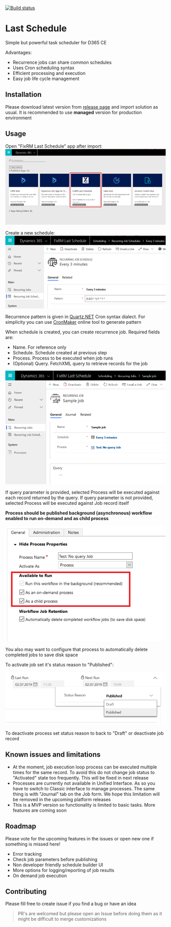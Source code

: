 [![Build status](https://fixrm.visualstudio.com/fixrm/_apis/build/status/LastSchedule%20Build)](https://fixrm.visualstudio.com/fixrm/_build/latest?definitionId=10)
# Last Schedule
Simple but powerful task scheduler for D365 CE

Advantages:
* Recurrence jobs can share common schedules
* Uses Cron scheduling syntax
* Efficient processing and execution
* Easy job life cycle management

## Installation
Please download latest version from [release page](/../../releases) and import solution as usual. It is recommended to use **managed** version for production environment

## Usage
Open "FixRM Last Schedule" app after import:
![App](doc/app.png) 

Create a new schedule:
![Schedule](doc/schedule.png)

Recurrence pattern is given in [Quartz.NET](https://github.com/quartznet/quartznet) Cron syntax dialect. For simplicity you can use [CronMaker](http://www.cronmaker.com/) online tool to generate pattern

When schedule is created, you can create recurrence job. Required fields are:
* Name. For reference only
* Schedule. Schedule created at previous step
* Process. Process to be executed when job runs
* (Optional) Query. FetchXML query to retrieve records for the job

![Job](doc/job.png)

If query parameter is provided, selected Process will be executed against each record returned by the query. If query parameter is not provided, selected Process will be executed against Job record itself

**Process should be published background (asynchronous) workflow enabled to run on-demand and as child process**

![Workflow](doc/workflow.png)

You also may want to configure that process to automatically delete completed jobs to save disk space

To activate job set it's status reason to "Published":

![Publish](doc/publish.png)

To deactivate process set status reason to back to "Draft" or deactivate job record

## Known issues and limitations
* At the moment, job execution loop process can be executed multiple times for the same record. To avoid this do not change job status to "Activated" state too frequently. This will be fixed in next release
* Processes are currently not available in Unified Interface. As so you have to switch to Classic interface to manage processes. The same thing is with "Journal" tab on the Job form. We hope this limitation will be removed in the upcoming platform releases
* This is a MVP version so functionality is limited to basic tasks. More features are coming soon

## Roadmap
Please vote for the upcoming features in the issues or open new one if something is missed here!
* Error tracking
* Check job parameters before publishing
* Non developer friendly schedule builder UI
* More options for logging/reporting of job results
* On demand job execution

## Contributing
Please fill free to create issue if you find a bug or have an idea

>PR's are welcomed but please open an Issue before doing them as it might be difficult to merge customizations
